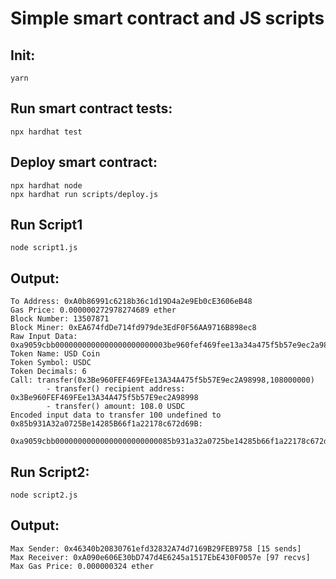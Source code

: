 # Simple smart contract and JS scripts

## Init:
```shell
yarn
```

## Run smart contract tests:
```shell
npx hardhat test
```

## Deploy smart contract:
```shell
npx hardhat node
npx hardhat run scripts/deploy.js
```

## Run Script1
```shell
node script1.js
```
## Output:
```
To Address: 0xA0b86991c6218b36c1d19D4a2e9Eb0cE3606eB48
Gas Price: 0.000000272978274689 ether
Block Number: 13507871
Block Miner: 0xEA674fdDe714fd979de3EdF0F56AA9716B898ec8
Raw Input Data: 0xa9059cbb0000000000000000000000003be960fef469fee13a34a475f5b57e9ec2a9899800000000000000000000000000000000000000000000000000000000066ff300
Token Name: USD Coin
Token Symbol: USDC
Token Decimals: 6
Call: transfer(0x3Be960FEF469FEe13A34A475f5b57E9ec2A98998,108000000)
        - transfer() recipient address: 0x3Be960FEF469FEe13A34A475f5b57E9ec2A98998
        - transfer() amount: 108.0 USDC
Encoded input data to transfer 100 undefined to 0x85b931A32a0725Be14285B66f1a22178c672d69B:
        0xa9059cbb00000000000000000000000085b931a32a0725be14285b66f1a22178c672d69b0000000000000000000000000000000000000000000000056bc75e2d63100000
```

## Run Script2:
```shell
node script2.js
```
## Output:
```
Max Sender: 0x46340b20830761efd32832A74d7169B29FEB9758 [15 sends]
Max Receiver: 0xA090e606E30bD747d4E6245a1517EbE430F0057e [97 recvs]
Max Gas Price: 0.000000324 ether
```

